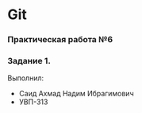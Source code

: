 # Git
### Практическая работа №6
### Задание 1.

Выполнил:
* Саид Ахмад Надим Ибрагимович
* УВП-313
